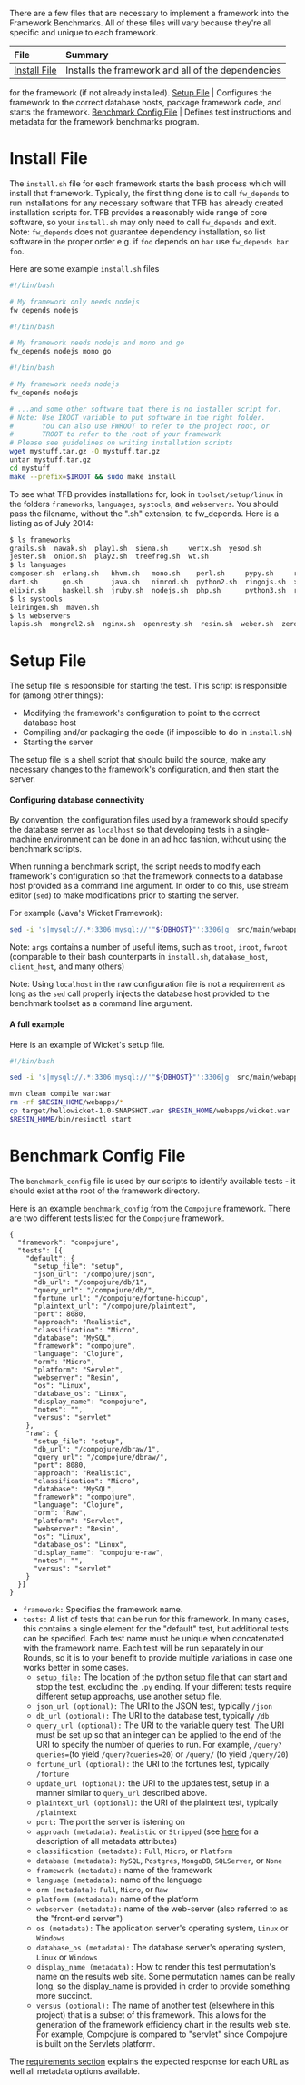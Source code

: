 There are a few files that are necessary to implement a framework into the 
Framework Benchmarks. All of these files will vary because they're all 
specific and unique to each framework. 

| File | Summary |
|:---- |:------- |
[Install File](#install-file) | Installs the framework and all of the dependencies 
for the framework (if not already installed).
[Setup File](#setup-file) | Configures the framework to the correct database hosts, 
package framework code, and starts the framework.
[Benchmark Config File](#benchmark-config-file) | Defines test instructions and 
metadata for the framework benchmarks program.

# Install File

The `install.sh` file for each framework starts the bash process which will 
install that framework. Typically, the first thing done is to call `fw_depends` 
to run installations for any necessary software that TFB has already 
created installation scripts for. TFB provides a reasonably wide range of 
core software, so your `install.sh` may only need to call `fw_depends` and 
exit. Note: `fw_depends` does not guarantee dependency installation, so 
list software in the proper order e.g. if `foo` depends on `bar`
use `fw_depends bar foo`.

Here are some example `install.sh` files

```bash
#!/bin/bash

# My framework only needs nodejs
fw_depends nodejs
```

```bash
#!/bin/bash

# My framework needs nodejs and mono and go
fw_depends nodejs mono go
```

```bash
#!/bin/bash

# My framework needs nodejs
fw_depends nodejs

# ...and some other software that there is no installer script for.
# Note: Use IROOT variable to put software in the right folder. 
#       You can also use FWROOT to refer to the project root, or 
#       TROOT to refer to the root of your framework
# Please see guidelines on writing installation scripts
wget mystuff.tar.gz -O mystuff.tar.gz
untar mystuff.tar.gz
cd mystuff
make --prefix=$IROOT && sudo make install
```

To see what TFB provides installations for, look in `toolset/setup/linux`
in the folders `frameworks`, `languages`, `systools`, and `webservers`. 
You should pass the filename, without the ".sh" extension, to fw_depends. 
Here is a listing as of July 2014: 

```bash
$ ls frameworks                                                                
grails.sh  nawak.sh  play1.sh  siena.sh     vertx.sh  yesod.sh
jester.sh  onion.sh  play2.sh  treefrog.sh  wt.sh
$ ls languages
composer.sh  erlang.sh   hhvm.sh   mono.sh    perl.sh     pypy.sh     racket.sh   urweb.sh
dart.sh      go.sh       java.sh   nimrod.sh  python2.sh  ringojs.sh  xsp.sh
elixir.sh    haskell.sh  jruby.sh  nodejs.sh  php.sh      python3.sh  ruby.sh 
$ ls systools
leiningen.sh  maven.sh
$ ls webservers
lapis.sh  mongrel2.sh  nginx.sh  openresty.sh  resin.sh  weber.sh  zeromq.sh
```

# Setup File

The setup file is responsible for starting the test. This script is responsible for (among other things):

* Modifying the framework's configuration to point to the correct database host
* Compiling and/or packaging the code (if impossible to do in `install.sh`)
* Starting the server

The setup file is a shell script that should build the source, make any necessary changes 
to the framework's configuration, and then start the server.

#### Configuring database connectivity

By convention, the configuration files used by a framework should specify the database 
server as `localhost` so that developing tests in a single-machine environment can be 
done in an ad hoc fashion, without using the benchmark scripts.

When running a benchmark script, the script needs to modify each framework's configuration
so that the framework connects to a database host provided as a command line argument. 
In order to do this, use stream editor (`sed`) to make modifications prior to 
starting the server.

For example (Java's Wicket Framework):

```bash
sed -i 's|mysql://.*:3306|mysql://'"${DBHOST}"':3306|g' src/main/webapp/WEB-INF/resin-web.xml
```

Note: `args` contains a number of useful items, such as `troot`, `iroot`, `fwroot` (comparable
to their bash counterparts in `install.sh`, `database_host`, `client_host`, and many others)

Note: Using `localhost` in the raw configuration file is not a requirement as long as the
`sed` call properly injects the database host provided to the benchmark toolset as a command 
line argument.

#### A full example

Here is an example of Wicket's setup file.

```bash
#!/bin/bash

sed -i 's|mysql://.*:3306|mysql://'"${DBHOST}"':3306|g' src/main/webapp/WEB-INF/resin-web.xml

mvn clean compile war:war
rm -rf $RESIN_HOME/webapps/*
cp target/hellowicket-1.0-SNAPSHOT.war $RESIN_HOME/webapps/wicket.war
$RESIN_HOME/bin/resinctl start
```
# Benchmark Config File

The `benchmark_config` file is used by our scripts to identify available tests - it should exist at the root of the framework directory.

Here is an example `benchmark_config` from the `Compojure` framework. There are two different tests listed for the `Compojure` framework.

    {
      "framework": "compojure",
      "tests": [{
        "default": {
          "setup_file": "setup",
          "json_url": "/compojure/json",
          "db_url": "/compojure/db/1",
          "query_url": "/compojure/db/",
          "fortune_url": "/compojure/fortune-hiccup",
          "plaintext_url": "/compojure/plaintext",
          "port": 8080,
          "approach": "Realistic",
          "classification": "Micro",
          "database": "MySQL",
          "framework": "compojure",
          "language": "Clojure",
          "orm": "Micro",
          "platform": "Servlet",
          "webserver": "Resin",
          "os": "Linux",
          "database_os": "Linux",
          "display_name": "compojure",
          "notes": "",
          "versus": "servlet"
        },
        "raw": {
          "setup_file": "setup",
          "db_url": "/compojure/dbraw/1",
          "query_url": "/compojure/dbraw/",
          "port": 8080,
          "approach": "Realistic",
          "classification": "Micro",
          "database": "MySQL",
          "framework": "compojure",
          "language": "Clojure",
          "orm": "Raw",
          "platform": "Servlet",
          "webserver": "Resin",
          "os": "Linux",
          "database_os": "Linux",
          "display_name": "compojure-raw",
          "notes": "",
          "versus": "servlet"
        }
      }]
    }

* `framework:` Specifies the framework name.
* `tests:` A list of tests that can be run for this framework. In many cases, this contains a single element for the "default" test, but additional tests can be specified.  Each test name must be unique when concatenated with the framework name. Each test will be run separately in our Rounds, so it is to your benefit to provide multiple variations in case one works better in some cases.
  * `setup_file:` The location of the [python setup file](#setup-file) that can start and stop the test, excluding the `.py` ending. If your different tests require different setup approachs, use another setup file. 
  * `json_url (optional):` The URI to the JSON test, typically `/json`
  * `db_url (optional):` The URI to the database test, typically `/db`
  * `query_url (optional):` The URI to the variable query test. The URI must be set up so that an integer can be applied to the end of the URI to specify the number of queries to run.  For example, `/query?queries=`(to yield `/query?queries=20`) or `/query/` (to yield `/query/20`)
  * `fortune_url (optional):` the URI to the fortunes test, typically `/fortune`
  * `update_url (optional):` the URI to the updates test, setup in a manner similar to `query_url` described above.
  * `plaintext_url (optional):` the URI of the plaintext test, typically `/plaintext`
  * `port:` The port the server is listening on
  * `approach (metadata):` `Realistic` or `Stripped` (see [here](http://www.techempower.com/benchmarks/#section=code&hw=peak&test=json) for a description of all metadata attributes)
  * `classification (metadata):` `Full`, `Micro`, or `Platform`
  * `database (metadata):` `MySQL`, `Postgres`, `MongoDB`, `SQLServer`, or `None`
  * `framework (metadata):` name of the framework
  * `language (metadata):` name of the language
  * `orm (metadata):` `Full`, `Micro`, or `Raw`
  * `platform (metadata):` name of the platform
  * `webserver (metadata):` name of the web-server (also referred to as the "front-end server")
  * `os (metadata):` The application server's operating system, `Linux` or `Windows`
  * `database_os (metadata):` The database server's operating system, `Linux` or `Windows`
  * `display_name (metadata):` How to render this test permutation's name on the results web site.  Some permutation names can be really long, so the display_name is provided in order to provide something more succinct.
  * `versus (optional):` The name of another test (elsewhere in this project) that is a subset of this framework.  This allows for the generation of the framework efficiency chart in the results web site. For example, Compojure is compared to "servlet" since Compojure is built on the Servlets platform.

The [requirements section](../Project-Information/Framework-Tests#requirements) explains the expected response for each URL as well all metadata options available. 
